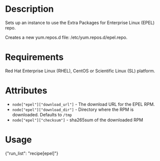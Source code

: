 Description
===========
Sets up an instance to use the Extra Packages for Enterprise Linux (EPEL) repo.

Creates a new yum.repos.d file: /etc/yum.repos.d/epel.repo.

Requirements
============
Red Hat Enterprise Linux (RHEL), CentOS or Scientific Linux (SL) platform.

Attributes
==========
* `node["epel"]["download_url"]` - The download URL for the EPEL RPM.
* `node["epel"]["download_dir"]` - Directory where the RPM is downloaded. Defaults to `/tmp`
* `node["epel"]["checksum"]` - sha265sum of the downloaded RPM

Usage
=====
{"run_list": "recipe[epel]"}
